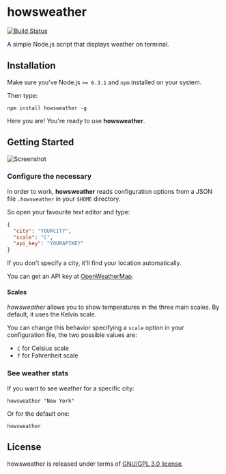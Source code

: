 # howsweather
[![Build Status](https://travis-ci.org/PugliaSOS/howsweather.svg?branch=master)](https://travis-ci.org/PugliaSOS/howsweather)

A simple Node.js script that displays weather on terminal.

## Installation

Make sure you've Node.js `>= 6.3.1` and `npm` installed on your system.

Then type:

```shell
npm install howsweather -g
```

Here you are! You're ready to use **howsweather**.

## Getting Started
![Screenshot](http://i.imgur.com/UG40JgX.png "Screenshot")

### Configure the necessary

In order to work, **howsweather** reads configuration options from a 
JSON file `.howsweather` in your `$HOME` directory.

So open your favourite text editor and type:
```json
{
  "city": "YOURCITY",
  "scale": "C",
  "api_key": "YOURAPIKEY"
}
```

If you don't specify a city, it'll find your location automatically.

You can get an API key at [OpenWeatherMap](https://openweathermap.org/api).

#### Scales

_howsweather_ allows you to show temperatures in the three main scales.
By default, it uses the Kelvin scale.

You can change this behavior specifying a `scale` option in your 
configuration file, the two possible values are:

- `C` for Celsius scale
- `F` for Fahrenheit scale

### See weather stats

If you want to see weather for a specific city:
```shell
howsweather "New York"
```

Or for the default one:
```shell
howsweather
```

## License

howsweather is released under terms of [GNU/GPL 3.0 license](LICENSE).
